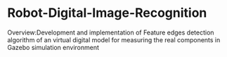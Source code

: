# Robot-Digital-Image-Recognition
Overview:Development and implementation of Feature edges detection algorithm of an virtual digital model for measuring the real components in Gazebo simulation environment  
